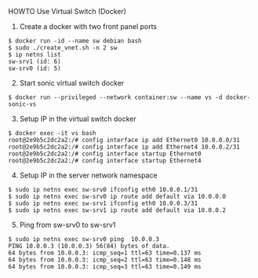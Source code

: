 HOWTO Use Virtual Switch (Docker)


1. Create a docker with two front panel ports

```
$ docker run -id --name sw debian bash
$ sudo ./create_vnet.sh -n 2 sw
$ ip netns list
sw-srv1 (id: 6)
sw-srv0 (id: 5)
```

2. Start sonic virtual switch docker

```
$ docker run --privileged --network container:sw --name vs -d docker-sonic-vs
```

3. Setup IP in the virtual switch docker

```
$ docker exec -it vs bash
root@2e9b5c2dc2a2:/# config interface ip add Ethernet0 10.0.0.0/31
root@2e9b5c2dc2a2:/# config interface ip add Ethernet4 10.0.0.2/31
root@2e9b5c2dc2a2:/# config interface startup Ethernet0
root@2e9b5c2dc2a2:/# config interface startup Ethernet4
```

4. Setup IP in the server network namespace

```
$ sudo ip netns exec sw-srv0 ifconfig eth0 10.0.0.1/31
$ sudo ip netns exec sw-srv0 ip route add default via 10.0.0.0
$ sudo ip netns exec sw-srv1 ifconfig eth0 10.0.0.3/31
$ sudo ip netns exec sw-srv1 ip route add default via 10.0.0.2
```

5. Ping from sw-srv0 to sw-srv1

```
$ sudo ip netns exec sw-srv0 ping  10.0.0.3
PING 10.0.0.3 (10.0.0.3) 56(84) bytes of data.
64 bytes from 10.0.0.3: icmp_seq=1 ttl=63 time=0.137 ms
64 bytes from 10.0.0.3: icmp_seq=2 ttl=63 time=0.148 ms
64 bytes from 10.0.0.3: icmp_seq=3 ttl=63 time=0.149 ms
```
